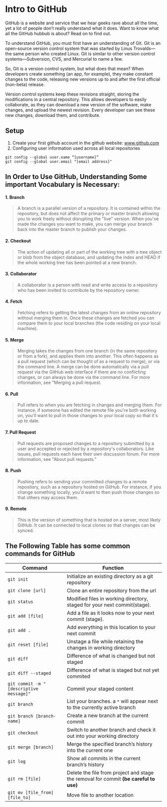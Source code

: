# Intro to GitHub
GitHub is a website and service that we hear geeks rave about all the time, yet a lot of people don’t really understand what it does. Want to know what all the GitHub hubbub is about? Read on to find out.

To understand GitHub, you must first have an understanding of Git. Git is an open-source version control system that was started by Linus Trovalds—the same person who created Linux. Git is similar to other version control systems—Subversion, CVS, and Mercurial to name a few.

So, Git is a version control system, but what does that mean? When developers create something (an app, for example), they make constant changes to the code, releasing new versions up to and after the first official (non-beta) release.

Version control systems keep these revisions straight, storing the modifications in a central repository. This allows developers to easily collaborate, as they can download a new version of the software, make changes, and upload the newest revision. Every developer can see these new changes, download them, and contribute.

## Setup
1.	Create your first github account in the github website: www.github.com
2.	Configuring user information used across all local repositories
```
git config --global user.name “[username]”
git config --global user.email "[email address]"

```


## In Order to Use GitHub, Understanding Some important Vocabulary is Necessary:
#### 1. Branch
>A branch is a parallel version of a repository. It is contained within the repository, but does not affect the primary or master branch allowing you to work freely without disrupting the "live" version. When you've made the changes you want to make, you can merge your branch back into the master branch to publish your changes.

#### 2. Checkout
>The action of updating all or part of the working tree with a tree object or blob from the object database, and updating the index and HEAD if the whole working tree has been pointed at a new branch.

#### 3. Collaborator
>A collaborator is a person with read and write access to a repository who has been invited to contribute by the repository owner.

#### 4. Fetch
>Fetching refers to getting the latest changes from an online repository without merging them in. Once these changes are fetched you can compare them to your local branches (the code residing on your local machine).

#### 5. Merge
>Merging takes the changes from one branch (in the same repository or from a fork), and applies them into another. This often happens as a pull request (which can be thought of as a request to merge), or via the command line. A merge can be done automatically via a pull request via the GitHub web interface if there are no conflicting changes, or can always be done via the command line. For more information, see "Merging a pull request.

#### 6. Pull
>Pull refers to when you are fetching in changes and merging them. For instance, if someone has edited the remote file you're both working on, you'll want to pull in those changes to your local copy so that it's up to date.

#### 7. Pull Request
>Pull requests are proposed changes to a repository submitted by a user and accepted or rejected by a repository's collaborators. Like issues, pull requests each have their own discussion forum. For more information, see "About pull requests."

#### 8. Push
>Pushing refers to sending your committed changes to a remote repository, such as a repository hosted on GitHub. For instance, if you change something locally, you'd want to then push those changes so that others may access them.

#### 9. Remote
>This is the version of something that is hosted on a server, most likely GitHub. It can be connected to local clones so that changes can be synced.

## The Following Table has some common commands for GitHub

|Command  | Function|
|------------ | -------------|
|`git init` | Initialize an existing directory as a git repository|
|`git clone [url]` | Clone an entire repository from the url|
|`git status` | Modified files in working directory, staged for your next commit(stage).|
|`git add [file]` | Add a file as it looks now to your next commit (stage). |
|`git add .` | Add everything in this location to your next commit|
|`git reset [file]` | Unstage a file while retaining the changes in working directory|
|`git diff` | Difference of what is changed but not staged|
|`git diff --staged` | Difference of what is staged but not yet commited|
|`git commit -m "[descriptive message]"` | Commit your staged content |
|`git branch` | List your branches. a `*` will appear next to the currently active branch|
|`git branch [branch-name]` | Create a new branch at the current commit|
|`git checkout` | Switch to another branch and check it out into your working directory|
|`git merge [branch]` | Merge the specified branch’s history into the current one|
|`git log` | Show all commits in the current branch’s history|
|`git rm [file]` | Delete the file from project and stage the removal for commit __(be careful to use)__|
|`git mv [file_from] [file_to]` | Move file to another location |

